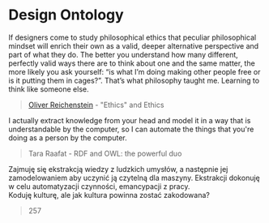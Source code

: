 # Design Ontology

If designers come to study philosophical ethics that peculiar philosophical mindset will enrich their own as a valid, deeper alternative perspective and part of what they do. The better you understand how many different, perfectly valid ways there are to think about one and the same matter, the more likely you ask yourself: “is what I’m doing making other people free or is it putting them in cages?”. That’s what philosophy taught me. Learning to think like someone else.

> [Oliver Reichenstein](https://twitter.com/reichenstein) - "Ethics" and Ethics

I actually extract knowledge from your head and model it in a way that is understandable by the computer, so I can automate the things that you're doing as a person by the computer.

> Tara Raafat - RDF and OWL: the powerful duo

Zajmuję się ekstrakcją wiedzy z ludzkich umysłów, a następnie jej zamodelowaniem aby uczynić ją czytelną dla maszyny. Ekstrakcji dokonuję w celu automatyzacji czynności, emancypacji z pracy.   
Koduję kulturę, ale jak kultura powinna zostać zakodowana?

> 257



  


